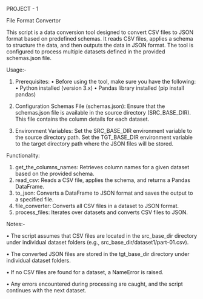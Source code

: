 PROJECT - 1

File Format Convertor

This script is a data conversion tool designed to convert CSV files to JSON format based on predefined schemas. 
It reads CSV files, applies a schema to structure the data, and then outputs the data in JSON format. 
The tool is configured to process multiple datasets defined in the provided schemas.json file.

Usage:-
1. Prerequisites:
•	Before using the tool, make sure you have the following:
•	Python installed (version 3.x)
•	Pandas library installed (pip install pandas)

1.	Configuration
Schemas File (schemas.json): Ensure that the schemas.json file is available in the source directory (SRC_BASE_DIR). This file contains the column details for each dataset.
2.	 Environment Variables:
Set the SRC_BASE_DIR environment variable to the source directory path.
Set the TGT_BASE_DIR environment variable to the target directory path where the JSON files will be stored.

Functionality:

  1.	get_the_columns_names:  Retrieves column names for a given dataset based on the provided schema.
  2.	read_csv:  Reads a CSV file, applies the schema, and returns a Pandas DataFrame.
  3.	to_json:  Converts a DataFrame to JSON format and saves the output to a specified file.
  4.	file_converter:  Converts all CSV files in a dataset to JSON format.
  5.	process_files:  Iterates over datasets and converts CSV files to JSON.

Notes:-

•	The script assumes that CSV files are located in the src_base_dir directory under individual dataset folders (e.g., src_base_dir/dataset1/part-01.csv).

•	The converted JSON files are stored in the tgt_base_dir directory under individual dataset folders.

•	If no CSV files are found for a dataset, a NameError is raised.

•	Any errors encountered during processing are caught, and the script continues with the next dataset.
